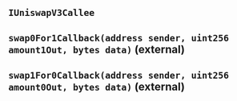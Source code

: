 ## `IUniswapV3Callee`






## `swap0For1Callback(address sender, uint256 amount1Out, bytes data)` (external)







## `swap1For0Callback(address sender, uint256 amount0Out, bytes data)` (external)










